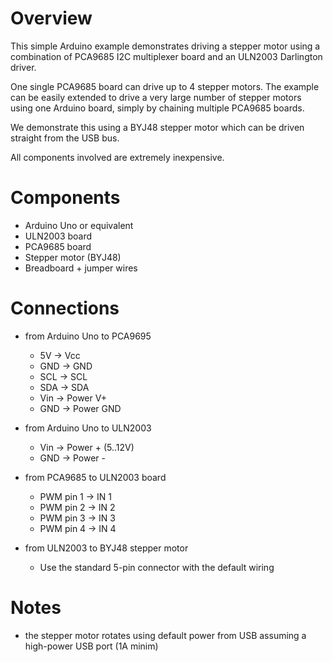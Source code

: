 # Overview

This simple Arduino example demonstrates driving a stepper motor using a combination of PCA9685 I2C multiplexer board and an ULN2003 Darlington driver. 

One single PCA9685 board can drive up to 4 stepper motors. The example can be easily extended to drive a very large number of stepper motors using one Arduino board, simply by chaining multiple PCA9685 boards.

We demonstrate this using a BYJ48 stepper motor which can be driven straight from the USB bus. 

All components involved are extremely inexpensive. 

# Components
- Arduino Uno or equivalent
- ULN2003 board
- PCA9685 board
- Stepper motor (BYJ48)
- Breadboard + jumper wires

# Connections
- from Arduino Uno to PCA9695
  - 5V    ->    Vcc 
  - GND   ->    GND
  - SCL   ->    SCL
  - SDA   ->    SDA
  - Vin   ->    Power V+
  - GND   ->    Power GND

- from Arduino Uno to ULN2003
  - Vin   ->    Power + (5..12V)	
  - GND   ->    Power - 
       
- from PCA9685 to ULN2003 board
  - PWM pin 1   ->    IN 1
  - PWM pin 2   ->    IN 2
  - PWM pin 3   ->    IN 3
  - PWM pin 4   ->    IN 4

- from ULN2003 to BYJ48 stepper motor
  - Use the standard 5-pin connector with the default wiring

# Notes
- the stepper motor rotates using default power from USB assuming a high-power USB port (1A minim)
